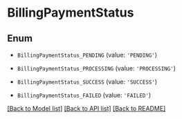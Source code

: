 # BillingPaymentStatus


## Enum

* `BillingPaymentStatus_PENDING` (value: `'PENDING'`)

* `BillingPaymentStatus_PROCESSING` (value: `'PROCESSING'`)

* `BillingPaymentStatus_SUCCESS` (value: `'SUCCESS'`)

* `BillingPaymentStatus_FAILED` (value: `'FAILED'`)

[[Back to Model list]](../README.md#documentation-for-models) [[Back to API list]](../README.md#documentation-for-api-endpoints) [[Back to README]](../README.md)


